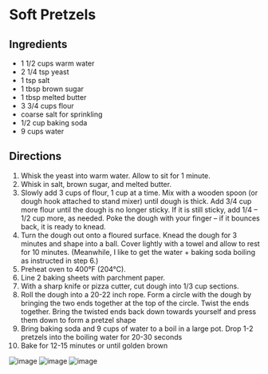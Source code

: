 # Soft Pretzels

## Ingredients

- 1 1/2 cups warm water
- 2 1/4 tsp yeast
- 1 tsp salt
- 1 tbsp brown sugar
- 1 tbsp melted butter
- 3 3/4 cups flour
- coarse salt for sprinkling
- 1/2 cup baking soda
- 9 cups water

## Directions

1. Whisk the yeast into warm water. Allow to sit for 1 minute. 
2. Whisk in salt, brown sugar, and melted butter. 
3. Slowly add 3 cups of flour, 1 cup at a time. Mix with a wooden spoon (or dough hook attached to stand mixer) until dough is thick. Add 3/4 cup more flour until the dough is no longer sticky. If it is still sticky, add 1/4 – 1/2 cup more, as needed. Poke the dough with your finger – if it bounces back, it is ready to knead.
4. Turn the dough out onto a floured surface. Knead the dough for 3 minutes and shape into a ball. Cover lightly with a towel and allow to rest for 10 minutes. (Meanwhile, I like to get the water + baking soda boiling as instructed in step 6.)
5. Preheat oven to 400°F (204°C). 
6. Line 2 baking sheets with parchment paper.
7. With a sharp knife or pizza cutter, cut dough into 1/3 cup sections.
8. Roll the dough into a 20-22 inch rope. Form a circle with the dough by bringing the two ends together at the top of the circle. Twist the ends together. Bring the twisted ends back down towards yourself and press them down to form a pretzel shape
9. Bring baking soda and 9 cups of water to a boil in a large pot. Drop 1-2 pretzels into the boiling water for 20-30 seconds
10. Bake for 12-15 minutes or until golden brown

![image](https://user-images.githubusercontent.com/8784306/174669701-13b39630-018d-45a7-9216-13b53b91bc28.png)
![image](https://user-images.githubusercontent.com/8784306/174669708-1f97194c-573a-4dcd-a670-08169981d2d3.png)
![image](https://user-images.githubusercontent.com/8784306/174669714-5bde17dd-867e-4fca-9e9f-a76ab042cd60.png)
